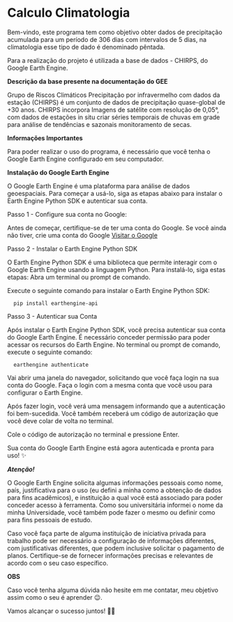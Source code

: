 # Calculo Climatologia

Bem-vindo, este programa tem como objetivo obter dados de precipitação acumulada para um período de 306 dias com intervalos de 5 dias, na climatologia esse tipo de dado é denominado pêntada. 

Para a realização do projeto é utilizada a base de dados - CHIRPS, do Google Earth Engine.

**Descrição da base presente na documentação do GEE**

Grupo de Riscos Climáticos Precipitação por infravermelho com dados da estação (CHIRPS) é um conjunto de dados de precipitação quase-global de +30 anos. CHIRPS incorpora Imagens de satélite com resolução de 0,05°, com dados de estações in situ criar séries temporais de chuvas em grade para análise de tendências e sazonais monitoramento de secas.

**Informações Importantes**

Para poder realizar o uso do programa, é necessário que você tenha o Google Earth Engine configurado em seu computador. 


**Instalação do Google Earth Engine**

O Google Earth Engine é uma plataforma para análise de dados geoespaciais. Para começar a usá-lo, siga as etapas abaixo para instalar o Earth Engine Python SDK e autenticar sua conta.

Passo 1 - Configure sua conta no Google:

Antes de começar, certifique-se de ter uma conta do Google. Se você ainda não tiver, crie uma conta do Google [Visitar o Google](https://www.google.com/url?sa=t&rct=j&q=&esrc=s&source=web&cd=&cad=rja&uact=8&ved=2ahUKEwjDr_LPkYCBAxVfpZUCHeU5DngQFnoECAYQAQ&url=https%3A%2F%2Fearthengine.google.com%2F&usg=AOvVaw1qiiFMCBGGLG3qkRo-8udO&opi=89978449)

Passo 2 - Instalar o Earth Engine Python SDK

O Earth Engine Python SDK é uma biblioteca que permite interagir com o Google Earth Engine usando a linguagem Python. Para instalá-lo, siga estas etapas:
Abra um terminal ou prompt de comando.

Execute o seguinte comando para instalar o Earth Engine Python SDK:

      pip install earthengine-api

Passo 3 - Autenticar sua Conta

Após instalar o Earth Engine Python SDK, você precisa autenticar sua conta do Google Earth Engine. É necessário conceder permissão para poder acessar os recursos do Earth Engine. No terminal ou prompt de comando, execute o seguinte comando:

      earthengine authenticate

Vai abrir uma janela do navegador, solicitando que você faça login na sua conta do Google. Faça o login com a mesma conta que você usou para configurar o Earth Engine.

Após fazer login, você verá uma mensagem informando que a autenticação foi bem-sucedida. Você também receberá um código de autorização que você deve colar de volta no terminal.

Cole o código de autorização no terminal e pressione Enter.

Sua conta do Google Earth Engine está agora autenticada e pronta para uso! ✨

***Atenção!***

O Google Earth Engine solicita algumas informações pessoais como nome, país, justificativa para o uso (eu defini a minha como a obtenção de dados para fins acadêmicos), e instituição a qual você está associado para poder conceder acesso à ferramenta. Como sou universitária informei o nome da minha Universidade, você também pode fazer o mesmo ou definir como para fins pessoais de estudo. 

Caso você faça parte de alguma instituição de iniciativa privada para trabalho pode ser necessário a configuração de informações diferentes, com justificativas diferentes, que podem inclusive solicitar o pagamento de planos. Certifique-se de fornecer informações precisas e relevantes de acordo com o seu caso específico.


**OBS**

Caso você tenha alguma dúvida não hesite em me contatar, meu objetivo assim como o seu é aprender 😉. 

Vamos alcançar o sucesso juntos! 🚀💪 











